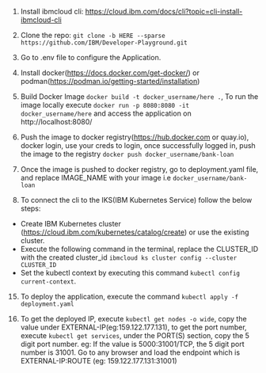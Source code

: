 1. Install ibmcloud cli: https://cloud.ibm.com/docs/cli?topic=cli-install-ibmcloud-cli

2. Clone the repo: `git clone -b HERE --sparse https://github.com/IBM/Developer-Playground.git` 

3. Go to .env file to configure the Application.

5. Install docker(https://docs.docker.com/get-docker/) or podman(https://podman.io/getting-started/installation)

6. Build Docker Image `docker build -t docker_username/here .`, To run the image locally execute `docker run -p 8080:8080 -it docker_username/here` and access the application on http://localhost:8080/

7. Push the image to docker registry(https://hub.docker.com or quay.io), docker login, use your creds to login, once successfully logged in, push the image to the registry `docker push docker_username/bank-loan`

8. Once the image is pushed to docker registry, go to deployment.yaml file, and replace IMAGE_NAME with your image i.e `docker_username/bank-loan`

9. To connect the cli to the IKS(IBM Kubernetes Service) follow the below steps:

* Create IBM Kubernetes cluster (https://cloud.ibm.com/kubernetes/catalog/create) or use the existing cluster.
* Execute the following command in the terminal, replace the CLUSTER_ID with the created cluster_id `ibmcloud ks cluster config --cluster CLUSTER_ID`
* Set the kubectl context by executing this command `kubectl config current-context`.

15. To deploy the application, execute the command `kubectl apply -f deployment.yaml`

16. To get the deployed IP, execute `kubectl get nodes -o wide`, copy the value under EXTERNAL-IP(eg:159.122.177.131), to get the port number, execute `kubectl get services`, under the PORT(S) section, copy the 5 digit port number. eg: If the value is 5000:31001/TCP, the 5 digit port number is 31001. Go to any browser and load the endpoint which is EXTERNAL-IP:ROUTE (eg: 159.122.177.131:31001)

